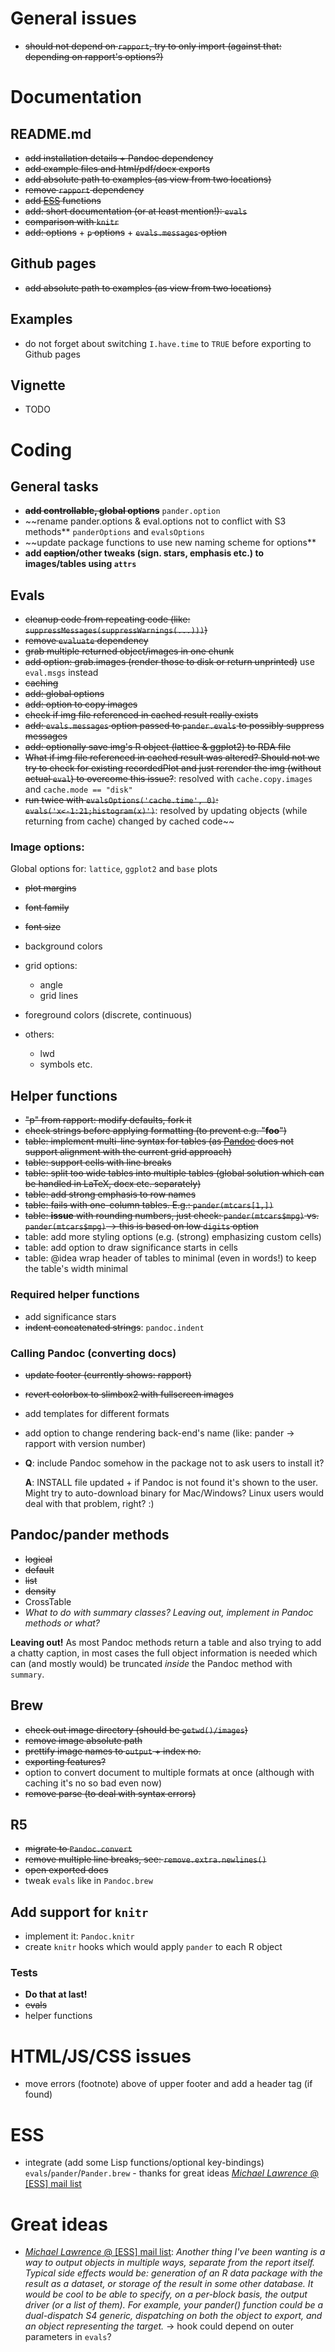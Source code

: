 # General issues

  * ~~should not depend on `rapport`, try to only import (against that: depending on rapport's options?)~~

# Documentation

## README.md

  * ~~add installation details + Pandoc dependency~~
  * ~~add example files and html/pdf/docx exports~~
  * ~~add absolute path to examples (as view from two locations)~~
  * ~~remove `rapport` dependency~~
  * ~~add [ESS](http://ess.r-project.org/) functions~~
  * ~~add: short documentation (or at least mention!): `evals`~~
  * ~~comparison with `knitr`~~
  * ~~add: options~~ + ~~`p` options~~ + ~~`evals.messages` option~~

## Github pages

  * ~~add absolute path to examples (as view from two locations)~~

## Examples

  * do not forget about switching `I.have.time` to `TRUE` before exporting to Github pages

## Vignette

  * TODO

# Coding

## General tasks

  * ~~**add controllable, global options**~~ `pander.option`
  * ~~rename pander.options & eval.options not to conflict with S3 methods** `panderOptions` and `evalsOptions`
  * ~~update package functions to use new naming scheme for options**
  * **add ~~caption~~/other tweaks (sign. stars, emphasis etc.) to images/tables using `attrs`**

## Evals

  * ~~cleanup code from repeating code (like: `suppressMessages(suppressWarnings(...)))`)~~
  * ~~remove `evaluate` dependency~~
  * ~~grab multiple returned object/images in one chunk~~
  * ~~add option: grab.images (render those to disk or return unprinted)~~ use `eval.msgs` instead
  * ~~caching~~
  * ~~add: global options~~
  * ~~add: option to copy images~~
  * ~~check if img file referenced in cached result really exists~~
  * ~~add: `evals.messages` option passed to `pander.evals` to possibly suppress messages~~
  * ~~add: optionally save img's R object (lattice & ggplot2) to RDA file~~
  *  ~~What if img file referenced in cached result was altered? Should not we try to check for existing recordedPlot and just rerender the img (without actual `eval`) to overcome this issue?~~: resolved with `cache.copy.images` and `cache.mode == "disk"`
  * ~~run twice with `evalsOptions('cache.time', 0)`:  `evals('x<-1:21;histogram(x)')`~~: resolved by updating objects (while returning from cache) changed by cached code~~

### Image options:

Global options for: `lattice`, `ggplot2` and `base` plots

  * ~~plot margins~~
  * ~~font family~~
  * ~~font size~~
  * background colors
  * grid options:
  
      * angle
	  * grid lines
	  
  * foreground colors (discrete, continuous)
  * others:
      * lwd
	  * symbols etc.

## Helper functions

  * ~~"p" from rapport: modify defaults, fork it~~
  * ~~check strings before applying formatting (to prevent e.g. "****foo****")~~
  * ~~table: implement multi-line syntax for tables (as [Pandoc](http://johnmacfarlane.net/pandoc) does not support alignment with the current grid approach)~~
  * ~~table: support cells with line breaks~~
  * ~~table: split too wide tables into multiple tables (global solution which can be handled in LaTeX, docx etc. separately)~~
  * ~~table: add strong emphasis to row names~~
  * ~~table: fails with one-column tables. E.g.: `pander(mtcars[1,])`~~
  * ~~table: **issue** with rounding numbers, just check: `pander(mtcars$mpg)` vs. `pander(mtcars$mpg)` -> this is based on low `digits` option~~
  * table: add more styling options (e.g. (strong) emphasizing custom cells)
  * table: add option to draw significance starts in cells
  * table: @idea wrap header of tables to minimal (even in words!) to keep the table's width minimal

### Required helper functions

  * add significance stars
  * ~~indent concatenated strings~~: `pandoc.indent`

### Calling Pandoc (converting docs)

  * ~~update footer (currently shows: rapport)~~
  * ~~revert colorbox to slimbox2 with fullscreen images~~
  * add templates for different formats
  * add option to change rendering back-end's name (like: pander -> rapport with version number)
  * **Q**: include Pandoc somehow in the package not to ask users to install it?
  
    **A**: INSTALL file updated + if Pandoc is not found it's shown to the user. Might try to auto-download binary for Mac/Windows? Linux users would deal with that problem, right? :)

## Pandoc/pander methods

  * ~~logical~~
  * ~~default~~
  * ~~list~~
  * ~~density~~
  * CrossTable
  * *What to do with summary classes? Leaving out, implement in Pandoc methods or what?*

   **Leaving out!** As most Pandoc methods return a table and also trying to add a chatty caption, in most cases the full object information is needed which can (and mostly would) be truncated *inside* the Pandoc method with `summary`.


## Brew

  * ~~check out image directory (should be `getwd()/images`)~~
  * ~~remove image absolute path~~
  * ~~prettify image names to `output` + index no.~~
  * ~~exporting features?~~
  * option to convert document to multiple formats at once (although with caching it's no so bad even now)
  * ~~remove parse (to deal with syntax errors)~~

## R5

  * ~~migrate to `Pandoc.convert`~~
  * ~~remove multiple line breaks, see: `remove.extra.newlines()`~~
  * ~~open exported docs~~
  * tweak `evals` like in `Pandoc.brew`

## Add support for `knitr`

  * implement it: `Pandoc.knitr`
  * create `knitr` hooks which would apply `pander` to each R object

### Tests

  * **Do that at last!**
  * ~~evals~~
  * helper functions

# HTML/JS/CSS issues

  * move errors (footnote) above of upper footer and add a header tag (if found)

# ESS

  * integrate (add some Lisp functions/optional key-bindings) `evals`/`pander`/`Pander.brew` - thanks for great ideas [*Michael Lawrence* @ [ESS] mail list](https://stat.ethz.ch/pipermail/ess-help/attachments/20120602/554dfb2f/attachment.pl)

# Great ideas

  * [*Michael Lawrence* @ [ESS] mail list](https://stat.ethz.ch/pipermail/ess-help/attachments/20120602/554dfb2f/attachment.pl): *Another thing I've been wanting is a way to output objects in multiple ways, separate from the report itself. Typical side effects would be: generation of an R data package with the result as a dataset, or storage of the result in some other database. It would be cool to be able to specify, on a per-block basis, the output driver (or a list of them). For example, your pander() function could be a dual-dispatch S4 generic, dispatching on both the object to export, and an object representing the target.* -> hook could depend on outer parameters in `evals`?
